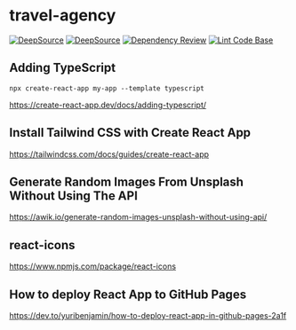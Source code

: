 # travel-agency

[![DeepSource](https://deepsource.io/gh/milliorn/travel-agency.svg/?label=active+issues&show_trend=true&token=wLO-E1Z2UQSoTeQEBtfZ-cw9)](https://deepsource.io/gh/milliorn/travel-agency/?ref=repository-badge)
[![DeepSource](https://deepsource.io/gh/milliorn/travel-agency.svg/?label=resolved+issues&show_trend=true&token=wLO-E1Z2UQSoTeQEBtfZ-cw9)](https://deepsource.io/gh/milliorn/travel-agency/?ref=repository-badge)
[![Dependency Review](https://github.com/milliorn/travel-agency/actions/workflows/dependency-review.yml/badge.svg)](https://github.com/milliorn/travel-agency/actions/workflows/dependency-review.yml)
[![Lint Code Base](https://github.com/milliorn/travel-agency/actions/workflows/super-linter.yml/badge.svg)](https://github.com/milliorn/travel-agency/actions/workflows/super-linter.yml)

## Adding TypeScript

`npx create-react-app my-app --template typescript`

<https://create-react-app.dev/docs/adding-typescript/>

## Install Tailwind CSS with Create React App

<https://tailwindcss.com/docs/guides/create-react-app>

## Generate Random Images From Unsplash Without Using The API

<https://awik.io/generate-random-images-unsplash-without-using-api/>

## react-icons

<https://www.npmjs.com/package/react-icons>

## How to deploy React App to GitHub Pages

<https://dev.to/yuribenjamin/how-to-deploy-react-app-in-github-pages-2a1f>
